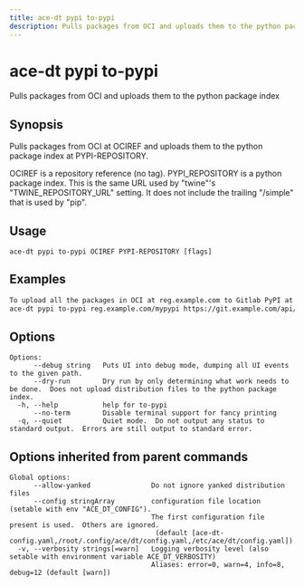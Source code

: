 ```yaml
---
title: ace-dt pypi to-pypi
description: Pulls packages from OCI and uploads them to the python package index
---
```


<!--
This documentation is auto generated by a script.
Please do not edit this file directly.
-->

<!-- markdownlint-disable-next-line single-title -->
# ace-dt pypi to-pypi

Pulls packages from OCI and uploads them to the python package index

## Synopsis

Pulls packages from OCI at OCIREF and uploads them to the python package index at PYPI-REPOSITORY.

OCIREF is a repository reference (no tag).
PYPI_REPOSITORY is a python package index.  This is the same URL used by "twine"'s "TWINE_REPOSITORY_URL" setting.  It does not include the trailing "/simple" that is used by "pip".


## Usage

```plaintext
ace-dt pypi to-pypi OCIREF PYPI-REPOSITORY [flags]
```

## Examples

```sh
To upload all the packages in OCI at reg.example.com to Gitlab PyPI at https://git.example.com/api/v4/projects/1234/packages/pypi run the command
ace-dt pypi to-pypi reg.example.com/mypypi https://git.example.com/api/v4/projects/1234/packages/pypi
```

## Options

```plaintext
Options:
      --debug string   Puts UI into debug mode, dumping all UI events to the given path.
      --dry-run        Dry run by only determining what work needs to be done.  Does not upload distribution files to the python package index.
  -h, --help           help for to-pypi
      --no-term        Disable terminal support for fancy printing
  -q, --quiet          Quiet mode.  Do not output any status to standard output.  Errors are still output to standard error.
```

## Options inherited from parent commands

```plaintext
Global options:
      --allow-yanked               Do not ignore yanked distribution files
      --config stringArray         configuration file location (setable with env "ACE_DT_CONFIG").
                                   The first configuration file present is used.  Others are ignored.
                                    (default [ace-dt-config.yaml,/root/.config/ace/dt/config.yaml,/etc/ace/dt/config.yaml])
  -v, --verbosity strings[=warn]   Logging verbosity level (also setable with environment variable ACE_DT_VERBOSITY)
                                   Aliases: error=0, warn=4, info=8, debug=12 (default [warn])
```
